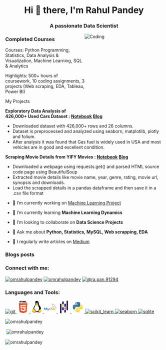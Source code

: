 <h1 align="center">Hi 👋 there, I'm Rahul Pandey</h1>
<h3 align="center">A passionate Data Scientist</h3>
<img align="right" alt="Coding" width="250" height="250" src="https://cdn.dribbble.com/users/926537/screenshots/4502924/media/18181eb39eec9784db256e246954adba.gif">


### Completed Courses
Courses: Python Programming, Statistics, Data Analysis & Visualization, Machine Learning, SQL & Analytics

Highlights: 500+ hours of coursework, 10 coding assignments, 3 projects (Web scraping, EDA, Tableau, Power BI)

My Projects

**Exploratory Data Analysis of  426,000+ Used Cars Dataset : [Notebook](https://jovian.ai/omrahulpandey/project-2-ed) [Blog](https://blog.jovian.ai/eda-on-used-usa-vehicles-listed-on-craigslist-58accbff54b2)**

* Downloaded dataset with 426,000+ rows and 26 columns.
* Dataset is preprocessed and analyzed using seaborn, matplotlib, plotly and folium.
* After analysis it was found that Gas fuel is widely used in USA and most vehicles are in good and excellent condition.

**Scraping Movie Details from YIFY Movies : [Notebook](https://jovian.ai/omrahulpandey/scraping-yify-movies-lists) [Blog](https://blog.jovian.ai/scraping-movie-details-from-yify-movies-72926a1e3ff0)**

* Downloaded a webpage using requests.get() and  parsed HTML source code page using BeautifulSoup
* Extracted movie details like movie name, year, genre, rating, movie url, synopsis and downloads.
* Load the scrapped details in a pandas dataframe and then save it in a .csv file format



- 🔭 I’m currently working on [Machine Learning Project](https://jovian.ai/omrahulpandey/project-3-hotel-recommendation)

- 🌱 I’m currently learning **Machine Learning Dynamics**

- 👯 I’m looking to collaborate on **Data Science Projects**

- 💬 Ask me about **Python, Statistics, MySQL, Web scrapping, EDA**

- 📝 I regularly write articles on [Medium](https://medium.com/@ra.pan.91294)

### Blogs posts
<!-- BLOG-POST-LIST:START -->
<!-- BLOG-POST-LIST:END -->

<h3 align="left">Connect with me:</h3>
<p align="left">
<a href="https://linkedin.com/in/omrahulpandey" target="blank"><img align="center" src="https://raw.githubusercontent.com/rahuldkjain/github-profile-readme-generator/master/src/images/icons/Social/linked-in-alt.svg" alt="omrahulpandey" height="30" width="40" /></a>
<a href="https://kaggle.com/omrahulpandey" target="blank"><img align="center" src="https://raw.githubusercontent.com/rahuldkjain/github-profile-readme-generator/master/src/images/icons/Social/kaggle.svg" alt="omrahulpandey" height="30" width="40" /></a>
<a href="https://medium.com/@ra.pan.91294" target="blank"><img align="center" src="https://raw.githubusercontent.com/rahuldkjain/github-profile-readme-generator/master/src/images/icons/Social/medium.svg" alt="@ra.pan.91294" height="30" width="40" /></a>
</p>

<h3 align="left">Languages and Tools:</h3>
<p align="left"> <a href="https://git-scm.com/" target="_blank" rel="noreferrer"> <img src="https://www.vectorlogo.zone/logos/git-scm/git-scm-icon.svg" alt="git" width="40" height="40"/> </a> <a href="https://www.w3.org/html/" target="_blank" rel="noreferrer"> <img src="https://raw.githubusercontent.com/devicons/devicon/master/icons/html5/html5-original-wordmark.svg" alt="html5" width="40" height="40"/> </a> <a href="https://www.linux.org/" target="_blank" rel="noreferrer"> <img src="https://raw.githubusercontent.com/devicons/devicon/master/icons/linux/linux-original.svg" alt="linux" width="40" height="40"/> </a> <a href="https://www.mysql.com/" target="_blank" rel="noreferrer"> <img src="https://raw.githubusercontent.com/devicons/devicon/master/icons/mysql/mysql-original-wordmark.svg" alt="mysql" width="40" height="40"/> </a> <a href="https://pandas.pydata.org/" target="_blank" rel="noreferrer"> <img src="https://raw.githubusercontent.com/devicons/devicon/2ae2a900d2f041da66e950e4d48052658d850630/icons/pandas/pandas-original.svg" alt="pandas" width="40" height="40"/> </a> <a href="https://www.python.org" target="_blank" rel="noreferrer"> <img src="https://raw.githubusercontent.com/devicons/devicon/master/icons/python/python-original.svg" alt="python" width="40" height="40"/> </a> <a href="https://scikit-learn.org/" target="_blank" rel="noreferrer"> <img src="https://upload.wikimedia.org/wikipedia/commons/0/05/Scikit_learn_logo_small.svg" alt="scikit_learn" width="40" height="40"/> </a> <a href="https://seaborn.pydata.org/" target="_blank" rel="noreferrer"> <img src="https://seaborn.pydata.org/_images/logo-mark-lightbg.svg" alt="seaborn" width="40" height="40"/> </a> <a href="https://www.sqlite.org/" target="_blank" rel="noreferrer"> <img src="https://www.vectorlogo.zone/logos/sqlite/sqlite-icon.svg" alt="sqlite" width="40" height="40"/> </a>

<p><img align="center" src="https://github-readme-stats.vercel.app/api/top-langs?username=omrahulpandey&show_icons=true&locale=en&layout=compact" alt="omrahulpandey" /></p>

<p>&nbsp;<img align="center" src="https://github-readme-stats.vercel.app/api?username=omrahulpandey&show_icons=true&locale=en" alt="omrahulpandey" /></p>

<p><img align="center" src="https://github-readme-streak-stats.herokuapp.com/?user=omrahulpandey&" alt="omrahulpandey" /></p>
